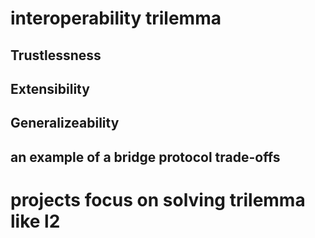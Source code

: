 # interoperability trilemma
## Trustlessness
## Extensibility
## Generalizeability
## an example of a bridge protocol trade-offs 

# projects focus on solving trilemma like l2